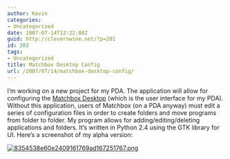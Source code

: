 ```yaml
---
author: Kevin
categories:
- Uncategorized
date: 2007-07-14T12:22:08Z
guid: http://cleverswine.net/?p=201
id: 203
tags:
- Uncategorized
title: Matchbox Desktop Config
url: /2007/07/14/matchbox-desktop-config/
---
```


I&#8217;m working on a new project for my PDA. The application will allow for configuring the [Matchbox Desktop](http://matchbox-project.org/documentation/manual/mbdesktop.html) (which is the user interface for my PDA). Without this application, users of Matchbox (on a PDA anyway) must edit a series of configuration files in order to create folders and move programs from folder to folder. My program allows for adding/editing/deleting applications and folders. It&#8217;s written in Python 2.4 using the GTK library for UI. Here&#8217;s a screenshot of my alpha version:

[<img src='https://i1.wp.com/blog.cleverswine.net/wp-content/uploads/2007/07/8354538e60e2409161769ad167251767.png?resize=150%2C150' alt='8354538e60e2409161769ad167251767.png' data-recalc-dims="1" />](https://i1.wp.com/blog.cleverswine.net/wp-content/uploads/2007/07/8354538e60e2409161769ad167251767.png "8354538e60e2409161769ad167251767.png")